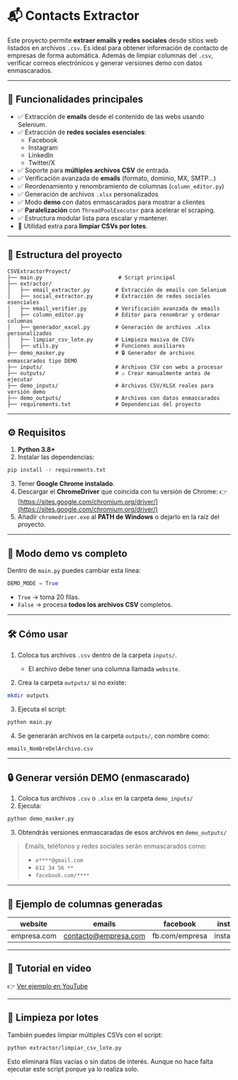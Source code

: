 # 📬 Contacts Extractor

Este proyecto permite **extraer emails y redes sociales** desde sitios web listados en archivos `.csv`. Es ideal para obtener información de contacto de empresas de forma automática. 
Además de limpiar columnas del `.csv`, verificar correos electrónicos y generar versiones demo con datos enmascarados.

---

## 🚀 Funcionalidades principales

- ✅ Extracción de **emails** desde el contenido de las webs usando Selenium.
- ✅ Extracción de **redes sociales esenciales**:
  - Facebook
  - Instagram
  - LinkedIn
  - Twitter/X
- ✅ Soporte para **múltiples archivos CSV** de entrada.
- ✅ Verificación avanzada de **emails** (formato, dominio, MX, SMTP...)
- ✅ Reordenamiento y renombramiento de columnas (`column_editor.py`)
- ✅ Generación de archivos `.xlsx` personalizados
- ✅ Modo **demo** con datos enmascarados para mostrar a clientes
- ✅ **Paralelización** con `ThreadPoolExecutor` para acelerar el scraping.
- ✅ Estructura modular lista para escalar y mantener.
- 🧹 Utilidad extra para **limpiar CSVs por lotes**.

---

## 🧱 Estructura del proyecto

```
CSVExtractorProyect/
├── main.py                        # Script principal
├── extractor/
│   ├── email_extractor.py        # Extracción de emails con Selenium
│   ├── social_extractor.py       # Extracción de redes sociales esenciales
│   ├── email_verifier.py         # Verificación avanzada de emails
│   ├── column_editor.py          # Editor para renombrar y ordenar columnas
│   ├── generador_excel.py        # Generación de archivos .xlsx personalizados
│   ├── limpiar_csv_lote.py       # Limpieza masiva de CSVs
│   ├── utils.py                  # Funciones auxiliares
├── demo_masker.py                # 🔒 Generador de archivos enmascarados tipo DEMO
├── inputs/                       # Archivos CSV con webs a procesar
├── outputs/                      # ⚠️ Crear manualmente antes de ejecutar
├── demo_inputs/                  # Archivos CSV/XLSX reales para versión demo
├── demo_outputs/                 # Archivos con datos enmascarados
├── requirements.txt              # Dependencias del proyecto
```

---

## ⚙️ Requisitos

1. **Python 3.8+**
2. Instalar las dependencias:
```bash
pip install -r requirements.txt
```

3. Tener **Google Chrome instalado**.
4. Descargar el **ChromeDriver** que coincida con tu versión de Chrome:
   👉 [https://sites.google.com/chromium.org/driver/](https://sites.google.com/chromium.org/driver/)
5. Añadir `chromedriver.exe` al **PATH de Windows** o dejarlo en la raíz del proyecto.

---

## 🧪 Modo demo vs completo

Dentro de `main.py` puedes cambiar esta línea:

```python
DEMO_MODE = True
```

- `True` → toma 20 filas.
- `False` → procesa **todos los archivos CSV** completos.

---

## 🛠 Cómo usar

1. Coloca tus archivos `.csv` dentro de la carpeta `inputs/`.
   - El archivo debe tener una columna llamada `website`.

2. Crea la carpeta `outputs/` si no existe:
```bash
mkdir outputs
```

3. Ejecuta el script:
```bash
python main.py
```

4. Se generarán archivos en la carpeta `outputs/`, con nombre como:
```
emails_NombreDelArchivo.csv
```

---

## 🔒 Generar versión DEMO (enmascarado)

1. Coloca tus archivos `.csv` o `.xlsx` en la carpeta `demo_inputs/`
2. Ejecuta:
```bash
python demo_masker.py
```
3. Obtendrás versiones enmascaradas de esos archivos en `demo_outputs/`

> Emails, teléfonos y redes sociales serán enmascarados como:
> - `e****@gmail.com`
> - `612 34 56 **`
> - `facebook.com/****`

---

## 📌 Ejemplo de columnas generadas

| website        | emails                 | facebook       | instagram     | linkedin      | twitter       |
|----------------|-------------------------|----------------|---------------|---------------|----------------|
| empresa.com    | contacto@empresa.com    | fb.com/empresa | insta.com/... | linkedin/...  | twitter.com/...|

---

## 📼 Tutorial en video

👉 [Ver ejemplo en YouTube](https://www.youtube.com/watch?v=jrNZQyhtBM0)

---

## 🧹 Limpieza por lotes

También puedes limpiar múltiples CSVs con el script:

```bash
python extractor/limpiar_csv_lote.py
```

Esto eliminará filas vacías o sin datos de interés.
Aunque no hace falta ejecutar este script porque ya lo realiza solo.
